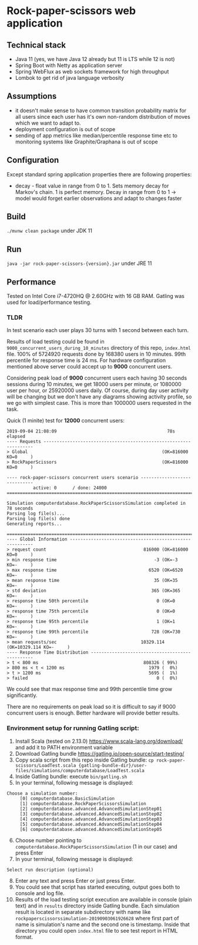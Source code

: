 # Rock-paper-scissors web application

## Technical stack
* Java 11 (yes, we have Java 12 already but 11 is LTS while 12 is not)
* Spring Boot with Netty as application server
* Spring WebFlux as web sockets framework for high throughput
* Lombok to get rid of java language verbosity

## Assumptions
* it doesn't make sense to have common transition probability matrix for all users since each user has it's own
non-random distribution of moves which we want to adapt to.
* deployment configuration is out of scope
* sending of app metrics like median/percentile response time etc to monitoring systems like Graphite/Graphana is out of scope

## Configuration
Except standard spring application properties there are following properties:
* decay - float value in range from 0 to 1. Sets memory decay for Markov's chain. 1 is perfect memory.
Decay in range from 0 to 1 -> model would forget earlier observations and adapt to changes faster

## Build
`./mvnw clean package` under JDK 11

## Run
`java -jar rock-paper-scissors-{version}.jar` under JRE 11

## Performance
Tested on Intel Core i7-4720HQ @ 2.60GHz with 16 GB RAM.
Gatling was used for load/performance testing.

### TLDR
In test scenario each user plays 30 turns with 1 second between each turn.

Results of load testing could be found in `9000_concurrent_users_during_10_minutes` directory of this repo, `index.html` file.
100% of 5724920 requests done by 168380 users in 10 minutes. 99th percentile for response time is 24 ms.
For hardware configuration mentioned above server could accept up to **9000** concurrent users.

Considering peak load of **9000** concurrent users each having 30 seconds sessions during 10 minutes, we get 18000 users per minute,
or 1080000 user per hour, or 25920000 users daily. Of course, during day user activity will be changing but we don't have
 any diagrams showing activity profile, so we go with simplest case. This is more than 1000000 users requested in the task.
 
Quick (1 minite) test for **12000** concurrent users:
```
2019-09-04 21:08:09                                          78s elapsed
---- Requests ------------------------------------------------------------------
> Global                                                   (OK=816000 KO=0     )
> RockPaperScissors                                        (OK=816000 KO=0     )

---- rock-paper-scissors concurrent users scenario -----------------------------
          active: 0      / done: 24000 
================================================================================

Simulation computerdatabase.RockPaperScissorsSimulation completed in 78 seconds
Parsing log file(s)...
Parsing log file(s) done
Generating reports...

================================================================================
---- Global Information --------------------------------------------------------
> request count                                     816000 (OK=816000 KO=0     )
> min response time                                     -3 (OK=-3     KO=-     )
> max response time                                   6520 (OK=6520   KO=-     )
> mean response time                                    35 (OK=35     KO=-     )
> std deviation                                        365 (OK=365    KO=-     )
> response time 50th percentile                          0 (OK=0      KO=-     )
> response time 75th percentile                          0 (OK=0      KO=-     )
> response time 95th percentile                          1 (OK=1      KO=-     )
> response time 99th percentile                        728 (OK=730    KO=-     )
> mean requests/sec                                10329.114 (OK=10329.114 KO=-     )
---- Response Time Distribution ------------------------------------------------
> t < 800 ms                                        808326 ( 99%)
> 800 ms < t < 1200 ms                                1979 (  0%)
> t > 1200 ms                                         5695 (  1%)
> failed                                                 0 (  0%)

```
We could see that max response time and 99th percentile time grow significantly.

There are no requirements on peak load so it is difficult to say if 9000 concurrent users is enough.
Better hardware will provide better results.

### Environment setup for running Gatling script:
1. Install Scala (tested on 2.13.0) https://www.scala-lang.org/download/ and add it to PATH environment variable
2. Download Gatling bundle https://gatling.io/open-source/start-testing/
3. Copy scala script from this repo inside Gatling bundle: `cp rock-paper-scissors/LoadTest.scala {gatling-bundle-dir}/user-files/simulations/computerdatabase/LoadTest.scala`
4. Inside Gatling bundle: execute `bin/gatling.sh`
5. In your terminal, following message is displayed:
```
Choose a simulation number:
     [0] computerdatabase.BasicSimulation
     [1] computerdatabase.RockPaperScissorsSimulation
     [2] computerdatabase.advanced.AdvancedSimulationStep01
     [3] computerdatabase.advanced.AdvancedSimulationStep02
     [4] computerdatabase.advanced.AdvancedSimulationStep03
     [5] computerdatabase.advanced.AdvancedSimulationStep04
     [6] computerdatabase.advanced.AdvancedSimulationStep05

```
6. Choose number pointing to `computerdatabase.RockPaperScissorsSimulation` (1 in our case) and press Enter
7. In your terminal, following message is displayed:
```
Select run description (optional)
```
8. Enter any text and press Enter or just press Enter.
9. You could see that script has started executing, output goes both to console and log file.
10. Results of the load testing script execution are available in console (plain text) and in `results` directory
inside Gatling bundle. Each simulation result is located in separate subdirectory with name like `rockpaperscissorssimulation-20190903061926628`
where first part of name is simulation's name and the second one is timestamp. Inside that directory
you could open `index.html` file to see test report in HTML format.